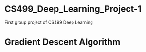 # CS499_Deep_Learning_Project-1
First group project of CS499 Deep Learning
# Gradient Descent Algorithm
